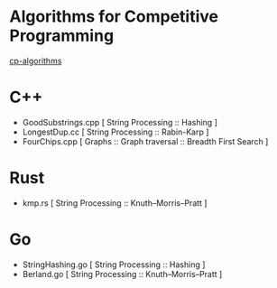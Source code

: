 # Algorithms for Competitive Programming

[cp-algorithms](https://cp-algorithms.com/)

# C++
- GoodSubstrings.cpp [ String Processing :: Hashing ]
- LongestDup.cc [ String Processing :: Rabin-Karp ]
- FourChips.cpp [ Graphs :: Graph traversal :: Breadth First Search ]

# Rust
- kmp.rs [ String Processing :: Knuth–Morris–Pratt ]

# Go
- StringHashing.go [ String Processing :: Hashing ]
- Berland.go [ String Processing :: Knuth–Morris–Pratt ]

